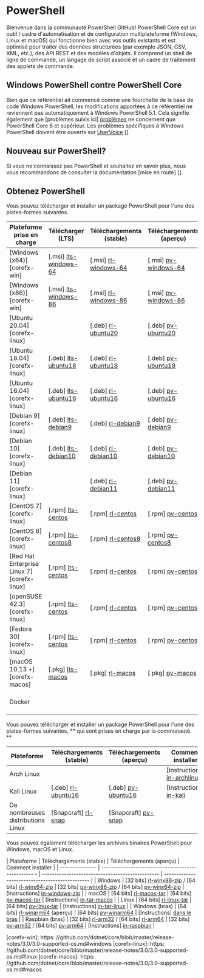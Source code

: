 # PowerShell

Bienvenue dans la communauté PowerShell GitHub!
PowerShell Core est un outil / cadre d'automatisation et de configuration multiplateforme (Windows, Linux et macOS) qui fonctionne bien avec vos outils existants et est optimisé
pour traiter des données structurées (par exemple JSON, CSV, XML, etc.), des API REST et des modèles d'objets.
Il comprend un shell de ligne de commande, un langage de script associé et un cadre de traitement des applets de commande.

[logo]: https://raw.githubusercontent.com/PowerShell/PowerShell/master/assets/ps_black_64.svg?sanitize=true

## Windows PowerShell contre PowerShell Core

Bien que ce référentiel ait commencé comme une fourchette de la base de code Windows PowerShell, les modifications apportées à ce référentiel ne reviennent pas automatiquement à Windows PowerShell 5.1.
Cela signifie également que [problèmes suivis ici] [problèmes] ne concernent que PowerShell Core 6 et supérieur.
Les problèmes spécifiques à Windows PowerShell doivent être ouverts sur [UserVoice] [].

[problèmes]: https://github.com/PowerShell/PowerShell/issues
[UserVoice]: https://windowsserver.uservoice.com/forums/301869-powershell

## Nouveau sur PowerShell?

Si vous ne connaissez pas PowerShell et souhaitez en savoir plus, nous vous recommandons de consulter la documentation [mise en route] [].

[pour commencer]: https://github.com/PowerShell/PowerShell/tree/master/docs/learning-powershell

## Obtenez PowerShell

Vous pouvez télécharger et installer un package PowerShell pour l'une des plates-formes suivantes.

| Plateforme prise en charge | Télécharger (LTS) | Téléchargements (stable) | Téléchargements (aperçu) | Comment installer |
| ------------------------------------------- | ------------------------ | ------------------------ | ---------------------- | ------------------------------ |
| [Windows (x64)] [corefx-win] | [.msi] [lts-windows-64] | [.msi] [rl-windows-64] | [.msi] [pv-windows-64] | [Instructions] [dans Windows] |
| [Windows (x86)] [corefx-win] | [.msi] [lts-windows-86] | [.msi] [rl-windows-86] | [.msi] [pv-windows-86] | [Instructions] [dans Windows] |
| [Ubuntu 20.04] [corefx-linux] | | [.deb] [rl-ubuntu20] | [.deb] [pv-ubuntu20] | [Instructions] [in-ubuntu20] |
| [Ubuntu 18.04] [corefx-linux] | [.deb] [lts-ubuntu18] | [.deb] [rl-ubuntu18] | [.deb] [pv-ubuntu18] | [Instructions] [in-ubuntu18] |
| [Ubuntu 16.04] [corefx-linux] | [.deb] [lts-ubuntu16] | [.deb] [rl-ubuntu16] | [.deb] [pv-ubuntu16] | [Instructions] [in-ubuntu16] |
| [Debian 9] [corefx-linux] | [.deb] [lts-debian9] | [.deb] [rl-debian9] | [.deb] [pv-debian9] | [Instructions] [in-deb9] |
| [Debian 10] [corefx-linux] | [.deb] [lts-debian10] | [.deb] [rl-debian10] | [.deb] [pv-debian10] | [Instructions] [in-deb9] |
| [Debian 11] [corefx-linux] | | [.deb] [rl-debian11] | [.deb] [pv-debian11] | |
| [CentOS 7] [corefx-linux] | [.rpm] [lts-centos] | [.rpm] [rl-centos] | [.rpm] [pv-centos] | [Instructions] [en centos] |
| [CentOS 8] [corefx-linux] | [.rpm] [lts-centos8] | [.rpm] [rl-centos8] | [.rpm] [pv-centos8] | |
| [Red Hat Enterprise Linux 7] [corefx-linux] | [.rpm] [lts-centos] | [.rpm] [rl-centos] | [.rpm] [pv-centos] | [Instructions] [in-rhel7] |
| [openSUSE 42.3] [corefx-linux] | [.rpm] [lts-centos] | [.rpm] [rl-centos] | [.rpm] [pv-centos] | [Instructions] [in-opensuse] |
| [Fedora 30] [corefx-linux] | [.rpm] [lts-centos] | [.rpm] [rl-centos] | [.rpm] [pv-centos] | [Instructions] [in-fedora] |
| [macOS 10.13 +] [corefx-macos] | [.pkg] [lts-macos] | [.pkg] [rl-macos] | [.pkg] [pv-macos] | [Instructions] [in-macos] |
| Docker | | | | [Instructions] [dans le docker] |

Vous pouvez télécharger et installer un package PowerShell pour l'une des plates-formes suivantes, ** qui sont prises en charge par la communauté. **

| Plateforme | Téléchargements (stable) | Téléchargements (aperçu) | Comment installer |
| ------------------------- | ------------------------ | ----------------------------- | ------------------------------ |
| Arch Linux | | | [Instructions] [in-archlinux] |
| Kali Linux | [.deb] [rl-ubuntu16] | [.deb] [pv-ubuntu16] | [Instructions] [in-kali] |
| De nombreuses distributions Linux | [Snapcraft] [rl-snap] | [Snapcraft] [pv-snap] | |

Vous pouvez également télécharger les archives binaires PowerShell pour Windows, macOS et Linux.

| Plateforme | Téléchargements (stable) | Téléchargements (aperçu) | Comment installer |
| --------------- | -------------------------------------------------- - | ------------------------------------------------ | ----------------------------------------------- |
| Windows | [32 bits] [rl-winx86-zip] / [64 bits] [rl-winx64-zip] | [32 bits] [pv-winx86-zip] / [64 bits] [pv-winx64-zip] | [Instructions] [in-windows-zip] |
| macOS | [64 bits] [rl-macos-tar] | [64 bits] [pv-macos-tar] | [Instructions] [in-tar-macos] |
| Linux | [64 bits] [rl-linux-tar] | [64 bits] [pv-linux-tar] | [Instructions] [in-tar-linux] |
| Windows (bras) | [64 bits] [rl-winarm64] (aperçu) | [64 bits] [pv-winarm64] | [Instructions] [dans le bras] |
| Raspbian (bras) | [32 bits] [rl-arm32] / [64 bits] [rl-arm64] | [32 bits] [pv-arm32] / [64 bits] [pv-arm64] | [Instructions] [in-raspbian] |

[lts-windows-86]: https://github.com/PowerShell/PowerShell/releases/download/v7.0.3/PowerShell-7.0.3-win-x86.msi
[lts-windows-64]: https://github.com/PowerShell/PowerShell/releases/download/v7.0.3/PowerShell-7.0.3-win-x64.msi
[lts-ubuntu18]: https://github.com/PowerShell/PowerShell/releases/download/v7.0.3/powershell-lts_7.0.3-1.ubuntu.18.04_amd64.deb
[lts-ubuntu16]: https://github.com/PowerShell/PowerShell/releases/download/v7.0.3/powershell-lts_7.0.3-1.ubuntu.16.04_amd64.deb
[lts-debian9]: https://github.com/PowerShell/PowerShell/releases/download/v7.0.3/powershell-lts_7.0.3-1.debian.9_amd64.deb
[lts-debian10]: https://github.com/PowerShell/PowerShell/releases/download/v7.0.3/powershell-lts_7.0.3-1.debian.10_amd64.deb
[lts-centos]: https://github.com/PowerShell/PowerShell/releases/download/v7.0.3/powershell-lts-7.0.3-1.rhel.7.x86_64.rpm
[lts-centos8]: https://github.com/PowerShell/PowerShell/releases/download/v7.0.3/powershell-lts-7.0.3-1.centos.8.x86_64.rpm
[lts-macos]: https://github.com/PowerShell/PowerShell/releases/download/v7.0.3/powershell-lts-7.0.3-osx-x64.pkg

[rl-windows-64]: https://github.com/PowerShell/PowerShell/releases/download/v7.1.0/PowerShell-7.1.0-win-x64.msi
[rl-windows-86]: https://github.com/PowerShell/PowerShell/releases/download/v7.1.0/PowerShell-7.1.0-win-x86.msi
[rl-ubuntu20]: https://github.com/PowerShell/PowerShell/releases/download/v7.1.0/powershell_7.1.0-1.ubuntu.20.04_amd64.deb
[rl-ubuntu18]: https://github.com/PowerShell/PowerShell/releases/download/v7.1.0/powershell_7.1.0-1.ubuntu.18.04_amd64.deb
[rl-ubuntu16]: https://github.com/PowerShell/PowerShell/releases/download/v7.1.0/powershell_7.1.0-1.ubuntu.16.04_amd64.deb
[rl-debian9]: https://github.com/PowerShell/PowerShell/releases/download/v7.1.0/powershell_7.1.0-1.debian.9_amd64.deb
[rl-debian10]: https://github.com/PowerShell/PowerShell/releases/download/v7.1.0/powershell_7.1.0-1.debian.10_amd64.deb
[rl-debian11]: https://github.com/PowerShell/PowerShell/releases/download/v7.1.0/powershell_7.1.0-1.debian.11_amd64.deb
[rl-centos]: https://github.com/PowerShell/PowerShell/releases/download/v7.1.0/powershell-7.1.0-1.rhel.7.x86_64.rpm
[rl-centos8]: https://github.com/PowerShell/PowerShell/releases/download/v7.1.0/powershell-7.1.0-1.centos.8.x86_64.rpm
[rl-macos]: https://github.com/PowerShell/PowerShell/releases/download/v7.1.0/powershell-7.1.0-osx-x64.pkg
[rl-winarm64]: https://github.com/PowerShell/PowerShell/releases/download/v7.1.0/PowerShell-7.1.0-win-arm64.zip
[rl-winx86-zip]: https://github.com/PowerShell/PowerShell/releases/download/v7.1.0/PowerShell-7.1.0-win-x86.zip
[rl-winx64-zip]: https://github.com/PowerShell/PowerShell/releases/download/v7.1.0/PowerShell-7.1.0-win-x64.zip
[rl-macos-tar]: https://github.com/PowerShell/PowerShell/releases/download/v7.1.0/powershell-7.1.0-osx-x64.tar.gz
[rl-linux-tar]: https://github.com/PowerShell/PowerShell/releases/download/v7.1.0/powershell-7.1.0-linux-x64.tar.gz
[rl-arm32]: https://github.com/PowerShell/PowerShell/releases/download/v7.1.0/powershell-7.1.0-linux-arm32.tar.gz
[rl-arm64]: https://github.com/PowerShell/PowerShell/releases/download/v7.1.0/powershell-7.1.0-linux-arm64.tar.gz
[rl-snap]: https://snapcraft.io/powershell

[pv-windows-64]: https://github.com/PowerShell/PowerShell/releases/download/v7.2.0-preview.1/PowerShell-7.2.0-preview.1-win-x64.msi
[pv-windows-86]: https://github.com/PowerShell/PowerShell/releases/download/v7.2.0-preview.1/PowerShell-7.2.0-preview.1-win-x86.msi
[pv-ubuntu20]: https://github.com/PowerShell/PowerShell/releases/download/v7.2.0-preview.1/powershell-preview_7.2.0-preview.1-1.ubuntu.20.04_amd64.deb
[pv-ubuntu18]: https://github.com/PowerShell/PowerShell/releases/download/v7.2.0-preview.1/powershell-preview_7.2.0-preview.1-1.ubuntu.18.04_amd64.deb
[pv-ubuntu16]: https://github.com/PowerShell/PowerShell/releases/download/v7.2.0-preview.1/powershell-preview_7.2.0-preview.1-1.ubuntu.16.04_amd64.deb
[pv-debian9]: https://github.com/PowerShell/PowerShell/releases/download/v7.2.0-preview.1/powershell-preview_7.2.0-preview.1-1.debian.9_amd64.deb
[pv-debian10]: https://github.com/PowerShell/PowerShell/releases/download/v7.2.0-preview.1/powershell-preview_7.2.0-preview.1-1.debian.10_amd64.deb
[pv-debian11]: https://github.com/PowerShell/PowerShell/releases/download/v7.2.0-preview.1/powershell-preview_7.2.0-preview.1-1.debian.11_amd64.deb
[pv-centos]: https://github.com/PowerShell/PowerShell/releases/download/v7.2.0-preview.1/powershell-preview-7.2.0_preview.1-1.rhel.7.x86_64.rpm
[pv-centos8]: https://github.com/PowerShell/PowerShell/releases/download/v7.2.0-preview.1/powershell-preview-7.2.0_preview.1-1.centos.8.x86_64.rpm
[pv-macos]: https://github.com/PowerShell/PowerShell/releases/download/v7.2.0-preview.1/powershell-7.2.0-preview.1-osx-x64.pkg
[pv-winarm64]: https://github.com/PowerShell/PowerShell/releases/download/v7.2.0-preview.1/PowerShell-7.2.0-preview.1-win-arm64.zip
[pv-winx86-zip]: https://github.com/PowerShell/PowerShell/releases/download/v7.2.0-preview.1/PowerShell-7.2.0-preview.1-win-x86.zip
[pv-winx64-zip]: https://github.com/PowerShell/PowerShell/releases/download/v7.2.0-preview.1/PowerShell-7.2.0-preview.1-win-x64.zip
[pv-macos-tar]: https://github.com/PowerShell/PowerShell/releases/download/v7.2.0-preview.1/powershell-7.2.0-preview.1-osx-x64.tar.gz
[pv-linux-tar]: https://github.com/PowerShell/PowerShell/releases/download/v7.2.0-preview.1/powershell-7.2.0-preview.1-linux-x64.tar.gz
[pv-arm32]: https://github.com/PowerShell/PowerShell/releases/download/v7.2.0-preview.1/powershell-7.2.0-preview.1-linux-arm32.tar.gz
[pv-arm64]: https://github.com/PowerShell/PowerShell/releases/download/v7.2.0-preview.1/powershell-7.2.0-preview.1-linux-arm64.tar.gz
[pv-snap]: https://snapcraft.io/powershell-preview

[dans-windows]: https://docs.microsoft.com/powershell/scripting/install/installing-powershell-core-on-windows
[in-ubuntu16]: https://docs.microsoft.com/powershell/scripting/install/installing-powershell-core-on-linux#ubuntu-1604
[in-ubuntu18]: https://docs.microsoft.com/powershell/scripting/install/installing-powershell-core-on-linux#ubuntu-1804
[in-ubuntu20]: https://docs.microsoft.com/powershell/scripting/install/installing-powershell-core-on-linux#ubuntu-2004
[in-deb9]: https://docs.microsoft.com/powershell/scripting/install/installing-powershell-core-on-linux#debian-9
[in-deb10]: https://docs.microsoft.com/powershell/scripting/install/installing-powershell-core-on-linux#debian-10
[in-centos]: https://docs.microsoft.com/powershell/scripting/install/installing-powershell-core-on-linux#centos-7
[in-rhel7]: https://docs.microsoft.com/powershell/scripting/install/installing-powershell-core-on-linux#red-hat-enterprise-linux-rhel-7
[in-opensuse]: https://docs.microsoft.com/powershell/scripting/install/installing-powershell-core-on-linux#opensuse
[in-fedora]: https://docs.microsoft.com/powershell/scripting/install/installing-powershell-core-on-linux#fedora
[in-archlinux]: https://docs.microsoft.com/powershell/scripting/install/installing-powershell-core-on-linux#arch-linux
[in-macos]: https://docs.microsoft.com/powershell/scripting/install/installing-powershell-core-on-macos
[in-docker]: https://github.com/PowerShell/PowerShell-Docker
[in-kali]: https://docs.microsoft.com/powershell/scripting/install/installing-powershell-core-on-linux#kali
[in-windows-zip]: https://docs.microsoft.com/powershell/scripting/install/installing-powershell-core-on-windows#zip
[in-tar-linux]: https://docs.microsoft.com/powershell/scripting/install/installing-powershell-core-on-linux#binary-archives
[in-tar-macos]: https://docs.microsoft.com/powershell/scripting/install/installing-powershell-core-on-macos#binary-archives
[in-raspbian]: https://docs.microsoft.com/powershell/scripting/install/installing-powershell-core-on-linux#raspbian
[dans le bras]: https://docs.microsoft.com/powershell/scripting/install/powershell-core-on-arm
[corefx-win]: https: //github.com/dotnet/core/blob/master/release-notes/3.0/3.0-supported-os.md#windows
[corefx-linux]: https: //github.com/dotnet/core/blob/master/release-notes/3.0/3.0-supported-os.md#linux
[corefx-macos]: https: //github.com/dotnet/core/blob/master/release-notes/3.0/3.0-supported-os.md#macos

